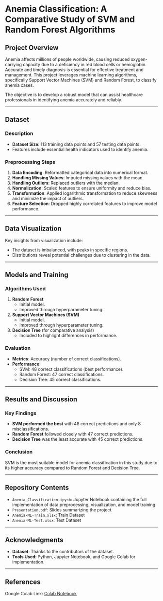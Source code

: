 # Anemia Classification: A Comparative Study of SVM and Random Forest Algorithms

## Project Overview
Anemia affects millions of people worldwide, causing reduced oxygen-carrying capacity due to a deficiency in red blood cells or hemoglobin. Accurate and timely diagnosis is essential for effective treatment and management. This project leverages machine learning algorithms, specifically Support Vector Machines (SVM) and Random Forest, to classify anemia cases. 

The objective is to develop a robust model that can assist healthcare professionals in identifying anemia accurately and reliably.

---

## Dataset
### Description
- **Dataset Size**: 113 training data points and 57 testing data points.
- Features include essential health indicators used to identify anemia.

### Preprocessing Steps
1. **Data Encoding**: Reformatted categorical data into numerical format.
2. **Handling Missing Values**: Imputed missing values with the mean.
3. **Handling Outliers**: Replaced outliers with the median.
4. **Normalization**: Scaled features to ensure uniformity and reduce bias.
5. **Transformation**: Applied logarithmic transformation to reduce skewness and minimize the impact of outliers.
6. **Feature Selection**: Dropped highly correlated features to improve model performance.

---

## Data Visualization
Key insights from visualization include:
- The dataset is imbalanced, with peaks in specific regions.
- Distributions reveal potential challenges due to clustering in the data.

---

## Models and Training
### Algorithms Used
1. **Random Forest**
   - Initial model.
   - Improved through hyperparameter tuning.
2. **Support Vector Machines (SVM)**
   - Initial model.
   - Improved through hyperparameter tuning.
3. **Decision Tree** (for comparative analysis)
   - Included to highlight differences in performance.

### Evaluation
- **Metrics**: Accuracy (number of correct classifications).
- **Performance**:
  - SVM: 48 correct classifications (best performance).
  - Random Forest: 47 correct classifications.
  - Decision Tree: 45 correct classifications.

---

## Results and Discussion
### Key Findings
- **SVM performed the best** with 48 correct predictions and only 8 misclassifications.
- **Random Forest** followed closely with 47 correct predictions.
- **Decision Tree** was the least accurate with 45 correct predictions.

### Conclusion
SVM is the most suitable model for anemia classification in this study due to its higher accuracy compared to Random Forest and Decision Tree.

---

## Repository Contents
- `Anemia_Classification.ipynb`: Jupyter Notebook containing the full implementation of data preprocessing, visualization, and model training.
- `Presentation.pdf`: Slides summarizing the project.
- `Anemia-ML-Train.xlsx`: Train Dataset
- `Anemia-ML-Test.xlsx`: Test Dataset
---


## Acknowledgments
- **Dataset**: Thanks to the contributors of the dataset.
- **Tools Used**: Python, Jupyter Notebook, and Google Colab for implementation.

---

## References
Google Colab Link: [Colab Notebook](https://colab.research.google.com/drive/10NUQ49y5SwIUdgUUk-wvDgUEu1u4JhpZ#scrollTo=FKLHbdC_GvjX)
